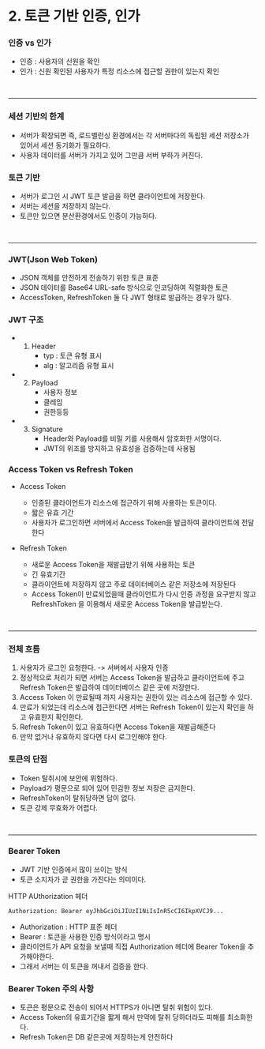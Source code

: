 # 2. 토큰 기반 인증, 인가


### 인증 vs 인가
- 인증 : 사용자의 신원을 확인
- 인가 : 신원 확인된 사용자가 특정 리소스에 접근할 권한이 있는지 확인
<br/>

---

### 세션 기반의 한계
- 서버가 확장되면 즉, 로드벨런싱 환경에서는 각 서버마다의 독립된 세션 저장소가 있어서 세션 동기화가 필요하다.
- 사용자 데이터를 서버가 가지고 있어 그만큼 서버 부하가 커진다.

### 토큰 기반 
- 서버가 로그인 시 JWT 토큰 발급을 하면 클라이언트에 저장한다.
- 서버는 세션을 저장하지 않는다.
- 토큰만 있으면 분산환경에서도 인증이 가능하다.

<br/>

---

### JWT(Json Web Token)
- JSON 객체를 안전하게 전송하기 위한 토큰 표준
- JSON 데이터를 Base64 URL-safe 방식으로 인코딩하여 직렬화한 토큰
- AccessToken, RefreshToken 둘 다 JWT 형태로 발급하는 경우가 많다.

### JWT 구조

- 1. Header
     - typ : 토큰 유형 표시
     - alg : 알고리즘 유형 표시
- 2. Payload
     - 사용자 정보
     - 클레임
     - 권한등등
- 3. Signature
     - Header와 Payload를 비밀 키를 사용해서 암호화한 서명이다.
     - JWT의 위조를 방지하고 유효성을 검증하는데 사용됨
    
### Access Token vs Refresh Token
- Access Token
  - 인증된 클라이언트가 리소스에 접근하기 위해 사용하는 토큰이다.
  - 짧은 유효 기간
  - 사용자가 로그인하면 서버에서 Access Token을 발급하여 클라이언트에 전달한다
 
- Refresh Token
  - 새로운 Access Token을 재발급받기 위해 사용하는 토큰
  - 긴 유효기간
  - 클라이언트에 저장하지 않고 주로 데이터베이스 같은 저장소에 저장된다
  - Access Token이 만료되었을때 클라이언트가 다시 인증 과정을 요구받지 않고 RefreshToken 을 이용해서 새로운 Access Token을 발급받는다.
 
<br/>

---


### 전체 흐름

1. 사용자가 로그인 요청한다. -> 서버에서 사용자 인증
2. 정상적으로 처리가 되면 서버는 Access Token을 발급하고 클라이언트에 주고 Refresh Token은 발급하여 데이터베이스 같은 곳에 저장한다.
3. Access Token 이 만료될때 까지 사용자는 권한이 있는 리소스에 접근할 수 있다.
4. 만료가 되었는데 리소스에 접근한다면 서버는 Refresh Token이 있는지 확인을 하고 유효한지 확인한다.
5. Refresh Token이 있고 유효하다면 Access Token을 재발급해준다
6. 만약 없거나 유효하지 않다면 다시 로그인해야 한다.


### 토큰의 단점

- Token 탈취시에 보안에 위험하다.
- Payload가 평문으로 되어 있어 민감한 정보 저장은 금지한다.
- RefreshToken이 탈취당하면 답이 없다.
- 토큰 강제 무효화가 어렵다.


<br/>

---

### Bearer Token 
- JWT 기반 인증에서 많이 쓰이는 방식
- 토큰 소지자가 곧 권한을 가진다는 의미이다.

HTTP AUthorization 헤더 
```http
Authorization: Bearer eyJhbGciOiJIUzI1NiIsInR5cCI6IkpXVCJ9...
```
- Authorization : HTTP 표준 헤더
- Bearer : 토큰을 사용한 인증 방식이라고 명시
- 클라이언트가 API 요청을 보낼때 직접 Authorization 헤더에 Bearer Token을 추가해야한다.
- 그래서 서버는 이 토큰을 꺼내서 검증을 한다.

### Bearer Token 주의 사항
- 토큰은 평문으로 전송이 되어서 HTTPS가 아니면 탈취 위험이 있다.
- Access Token의 유효기간을 짧게 해서 만약에 탈취 당하더라도 피해를 최소화한다.
- Refresh Token은 DB 같은곳에 저장하는게 안전하다
